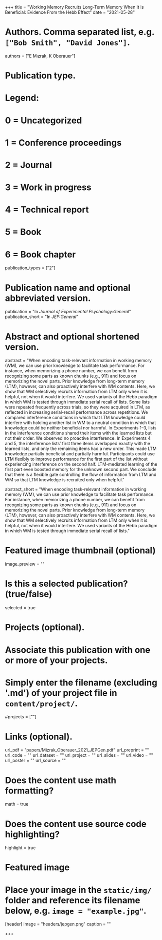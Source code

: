 +++
title = "Working Memory Recruits Long-Term Memory When It Is Beneficial:
Evidence From the Hebb Effect"
date = "2021-05-28"

# Authors. Comma separated list, e.g. `["Bob Smith", "David Jones"]`.
authors = ["E Mızrak, K Oberauer"]

# Publication type.
# Legend:
# 0 = Uncategorized
# 1 = Conference proceedings
# 2 = Journal
# 3 = Work in progress
# 4 = Technical report
# 5 = Book
# 6 = Book chapter
publication_types = ["2"]

# Publication name and optional abbreviated version.
publication = "In *Journal of Experimental Psychology:General*"
publication_short = "In *JEP:General*"

# Abstract and optional shortened version.
abstract = "When encoding task-relevant information in working memory (WM), we can use prior knowledge to facilitate task performance. For instance, when memorizing a phone number, we can benefit from recognizing some parts as known chunks (e.g., 911) and focus on memorizing the novel parts. Prior knowledge from long-term memory (LTM), however, can also proactively interfere with WM contents. Here, we show that WM selectively recruits information from LTM only when it is helpful, not when it would interfere. We used variants of the Hebb paradigm in which WM is tested through immediate serial recall of lists. Some lists were repeated frequently across trials, so they were acquired in LTM, as reflected in increasing serial-recall performance across repetitions. We compared interference conditions in which that LTM knowledge could interfere with holding another list in WM to a neutral condition in which that knowledge could be neither beneficial nor harmful. In Experiments 1–3, lists in the interference conditions shared their items with the learned lists but not their order. We observed no proactive interference. In Experiments 4 and 5, the interference lists’ first three items overlapped exactly with the learned lists, and only the remaining items had a new order. This made LTM knowledge partially beneficial and partially harmful. Participants could use LTM flexibly to improve performance for the first part of the list without experiencing interference on the second half. LTM-mediated learning of the first part even boosted memory for the unknown second part. We conclude that there is a flexible gate controlling the flow of information from LTM and WM so that LTM knowledge is recruited only when helpful."

abstract_short = "When encoding task-relevant information in working memory (WM), we can use prior knowledge to facilitate task performance. For instance, when memorizing a phone number, we can benefit from recognizing some parts as known chunks (e.g., 911) and focus on memorizing the novel parts. Prior knowledge from long-term memory (LTM), however, can also proactively interfere with WM contents. Here, we show that WM selectively recruits information from LTM only when it is helpful, not when it would interfere. We used variants of the Hebb paradigm in which WM is tested through immediate serial recall of lists."

# Featured image thumbnail (optional)
image_preview = ""

# Is this a selected publication? (true/false)
selected = true

# Projects (optional).
#   Associate this publication with one or more of your projects.
#   Simply enter the filename (excluding '.md') of your project file in `content/project/`.
#projects = [""]

# Links (optional).
url_pdf = "papers/Mizrak_Oberauer_2021_JEPGen.pdf"
url_preprint = ""
url_code = ""
url_dataset = ""
url_project = ""
url_slides = ""
url_video = ""
url_poster = ""
url_source = ""

# Does the content use math formatting?
math = true

# Does the content use source code highlighting?
highlight = true

# Featured image
# Place your image in the `static/img/` folder and reference its filename below, e.g. `image = "example.jpg"`.
[header]
image = "headers/jepgen.png"
caption = ""

+++
